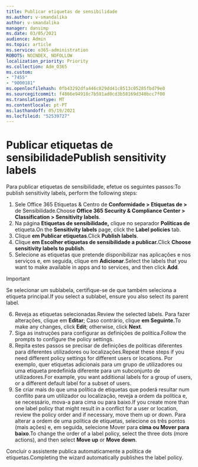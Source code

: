 ```yaml
---
title: Publicar etiquetas de sensibilidade
ms.author: v-smandalika
author: v-smandalika
manager: dansimp
ms.date: 03/05/2021
audience: Admin
ms.topic: article
ms.service: o365-administration
ROBOTS: NOINDEX, NOFOLLOW
localization_priority: Priority
ms.collection: Adm_O365
ms.custom:
- "7455"
- "9000181"
ms.openlocfilehash: 0fb43292dfa446c829dd41c8513c05285fbd79e0
ms.sourcegitcommit: f4866e94918c7b591ad0cd3b58169d340bcc7f00
ms.translationtype: MT
ms.contentlocale: pt-PT
ms.lasthandoff: 05/19/2021
ms.locfileid: "52539727"
---
```

# <a name="publish-sensitivity-labels"></a><span data-ttu-id="24e28-102">Publicar etiquetas de sensibilidade</span><span class="sxs-lookup"><span data-stu-id="24e28-102">Publish sensitivity labels</span></span>

<span data-ttu-id="24e28-103">Para publicar etiquetas de sensibilidade, efetue os seguintes passos:</span><span class="sxs-lookup"><span data-stu-id="24e28-103">To publish sensitivity labels, perform the following steps:</span></span>

1. <span data-ttu-id="24e28-104">Sele Office 365 Etiquetas & Centro de **Conformidade > Etiquetas de >** de Sensibilidade.</span><span class="sxs-lookup"><span data-stu-id="24e28-104">Choose **Office 365 Security & Compliance Center > Classification > Sensitivity labels**.</span></span>
2. <span data-ttu-id="24e28-105">Na página **Etiquetas de sensibilidade,** clique no separador **Políticas de** etiqueta.</span><span class="sxs-lookup"><span data-stu-id="24e28-105">On the **Sensitivity labels** page, click the **Label policies** tab.</span></span>
3. <span data-ttu-id="24e28-106">Clique **em Publicar etiquetas**.</span><span class="sxs-lookup"><span data-stu-id="24e28-106">Click **Publish labels**.</span></span>
4. <span data-ttu-id="24e28-107">Clique **em Escolher etiquetas de sensibilidade a publicar.**</span><span class="sxs-lookup"><span data-stu-id="24e28-107">Click **Choose sensitivity labels to publish**.</span></span> 
5. <span data-ttu-id="24e28-108">Selecione as etiquetas que pretende disponibilizar nas aplicações e nos serviços e, em seguida, clique em **Adicionar**.</span><span class="sxs-lookup"><span data-stu-id="24e28-108">Select the labels that you want to make available in apps and to services, and then click **Add**.</span></span>
> [!IMPORTANT]
> <span data-ttu-id="24e28-109">Se selecionar um sublabela, certifique-se de que também seleciona a etiqueta principal.</span><span class="sxs-lookup"><span data-stu-id="24e28-109">If you select a sublabel, ensure you also select its parent label.</span></span>
6. <span data-ttu-id="24e28-110">Reveja as etiquetas selecionadas.</span><span class="sxs-lookup"><span data-stu-id="24e28-110">Review the selected labels.</span></span> <span data-ttu-id="24e28-111">Para fazer alterações, clique em **Editar**; Caso contrário, clique **em Seguinte.**</span><span class="sxs-lookup"><span data-stu-id="24e28-111">To make any changes, click **Edit**; otherwise, click **Next**.</span></span>
7. <span data-ttu-id="24e28-112">Siga as instruções para configurar as definições de política.</span><span class="sxs-lookup"><span data-stu-id="24e28-112">Follow the prompts to configure the policy settings.</span></span>
8. <span data-ttu-id="24e28-113">Repita estes passos se precisar de definições de políticas diferentes para diferentes utilizadores ou localizações.</span><span class="sxs-lookup"><span data-stu-id="24e28-113">Repeat these steps if you need different policy settings for different users or locations.</span></span> <span data-ttu-id="24e28-114">Por exemplo, quer etiquetas adicionais para um grupo de utilizadores ou uma etiqueta predefinida diferente para um subconjunto de utilizadores.</span><span class="sxs-lookup"><span data-stu-id="24e28-114">For example, you want additional labels for a group of users, or a different default label for a subset of users.</span></span>
9. <span data-ttu-id="24e28-115">Se criar mais do que uma política de etiquetas que poderá resultar num conflito para um utilizador ou localização, reveja a ordem da política e, se necessário, mova-a para cima ou para baixo.</span><span class="sxs-lookup"><span data-stu-id="24e28-115">If you create more than one label policy that might result in a conflict for a user or location, review the policy order and if necessary, move them up or down.</span></span> <span data-ttu-id="24e28-116">Para alterar a ordem de uma política de etiquetas, selecione os três pontos (mais ações) e, em seguida, selecione Mover para **cima** **ou Mover para baixo**.</span><span class="sxs-lookup"><span data-stu-id="24e28-116">To change the order of a label policy, select the three dots (more actions), and then select **Move up** or **Move down**.</span></span>

<span data-ttu-id="24e28-117">Concluir o assistente publica automaticamente a política de etiquetas.</span><span class="sxs-lookup"><span data-stu-id="24e28-117">Completing the wizard automatically publishes the label policy.</span></span>

